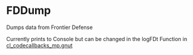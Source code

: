 # FDDump
Dumps data from Frontier Defense



Currently prints to Console but can be changed in the logFDt Function in [cl_codecallbacks_mp.gnut](Blue.FDDump/mod/scripts/vscripts/client/cl_codecallbacks_mp.gnut)

